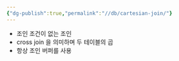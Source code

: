 ```yaml
---
{"dg-publish":true,"permalink":"//db/cartesian-join/"}
---
```



- 조인 조건이 없는 조인
- cross join 을 의미하며 두 테이블의 곱
- 항상 조인 버퍼를 사용